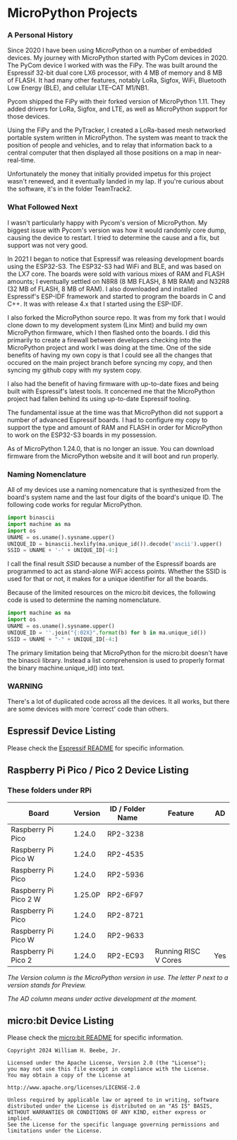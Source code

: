 # MicroPython Projects

### A Personal History

Since 2020 I have been using MicroPython on a number of embedded devices. My
journey with MicroPython started with PyCom devices in 2020. The PyCom device
I worked with was the FiPy. The was built around the Espressif 32-bit dual core
LX6 processor, with 4 MB of memory and 8 MB of FLASH. It had many other features,
notably LoRa, Sigfox, WiFi, Bluetooth Low Energy (BLE), and cellular LTE–CAT M1/NB1.

Pycom shipped the FiPy with their forked version of MicroPython 1.11. They added
drivers for LoRa, Sigfox, and LTE, as well as MicroPython support for those
devices.

Using the FiPy and the PyTracker, I created a LoRa-based mesh networked portable
system written in MicroPython. The system was meant to track the position of 
people and vehicles, and to relay that information back to a central computer 
that then displayed all those positions on a map in near-real-time. 

Unfortunately the money that initially provided impetus for this project wasn't 
renewed, and it eventually landed in my lap. If you're curious about the 
software, it's in the folder TeamTrack2.

### What Followed Next

I wasn't particularly happy with Pycom's version of MicroPython. My biggest
issue with Pycom's version was how it would randomly core dump, causing the device
to restart. I tried to determine the cause and a fix, but support was not very
good.

In 2021 I began to notice that Espressif was releasing development boards using
the ESP32-S3. The ESP32-S3 had WiFi and BLE, and was based on the LX7 core. The
boards were sold with various mixes of RAM and FLASH amounts; I eventually settled
on N8R8 (8 MB FLASH, 8 MB RAM) and N32R8 (32 MB of FLASH, 8 MB of RAM). I also
downloaded and installed Espressif's ESP-IDF framework and started to program
the boards in C and C++. It was with release 4.x that I started using the ESP-IDF.

I also forked the MicroPython source repo. It was from my fork that I would clone
down to my development system (Linx Mint) and build my own MicroPython firmware,
which I then flashed onto the boards. I did this primarily to create a firewall
between developers checking into the MicroPython project and work I was doing
at the time. One of the side benefits of having my own copy is that I could
see all the changes that occured on the main project branch before syncing my
copy, and then syncing my github copy with my system copy.

I also had the benefit of having firmware with up-to-date fixes and being built
with Espressif's latest tools. It concerned me that the MicroPython project had
fallen behind its using up-to-date Espressif tooling.

The fundamental issue at the time was that MicroPython did not support a number
of advanced Espressif boards. I had to configure my copy to support the type
and amount of RAM and FLASH in order for MicroPython to work on the ESP32-S3
boards in my possession.

As of MicroPython 1.24.0, that is no longer an issue. You can download firmware
from the MicroPython website and it will boot and run properly.

### Naming Nomenclature

All of my devices use a naming nomencature that is synthesized from the board's
system name and the last four digits of the board's unique ID. The following code
works for regular MicroPython.
```python
import binascii
import machine as ma
import os
UNAME = os.uname().sysname.upper()
UNIQUE_ID = binascii.hexlify(ma.unique_id()).decode('ascii').upper()
SSID = UNAME + '-' + UNIQUE_ID[-4:]
```
I call the final result _SSID_ because a number of the Espressif boards are
programmed to act as stand-alone WiFi access points. Whether the SSID is used
for that or not, it makes for a unique identifier for all the boards.

Because of the limited resources on the micro:bit devices, the following
code is used to determine the naming nomenclature.
```python
import machine as ma
import os
UNAME = os.uname().sysname.upper()
UNIQUE_ID = ''.join("{:02X}".format(b) for b in ma.unique_id())
SSID = UNAME + "-" + UNIQUE_ID[-4:]
```
The primary limitation being that MicroPython for the micro:bit doesn't have
the binascii library. Instead a list comprehension is used to properly format
the binary machine.unique_id() into text.

### WARNING

There's a lot of duplicated code across all the devices. It all works, but
there are some devices with more 'correct' code than others.

## Espressif Device Listing
Please check the [Espressif README](/Espressif/README.md) for specific information.

## Raspberry Pi Pico / Pico 2 Device Listing

### These folders under RPi

| Board                    | Version | ID / Folder Name | Feature | AD |
|--------------------------|---------|------------------|-----------------|--------|
| Raspberry Pi Pico        | 1.24.0  | RP2-3238         | | |
| Raspberry Pi Pico W      | 1.24.0  | RP2-4535         | | |
| Raspberry Pi Pico        | 1.24.0  | RP2-5936         | | |
| Raspberry Pi Pico 2 W    | 1.25.0P | RP2-6F97         | | |
| Raspberry Pi Pico        | 1.24.0  | RP2-8721         | | |
| Raspberry Pi Pico W      | 1.24.0  | RP2-9633         | | |
| Raspberry Pi Pico 2      | 1.24.0  | RP2-EC93         | Running RISC V Cores | Yes |

_The Version column is the MicroPython version in use. The letter P next to a version
stands for Preview._

_The AD column means under active development at the moment._

## micro:bit Device Listing

Please check the [micro:bit README](/micro:bit/README.md) for specific information.




    Copyright 2024 William H. Beebe, Jr.

    Licensed under the Apache License, Version 2.0 (the "License");
    you may not use this file except in compliance with the License.
    You may obtain a copy of the License at

    http://www.apache.org/licenses/LICENSE-2.0

    Unless required by applicable law or agreed to in writing, software
    distributed under the License is distributed on an "AS IS" BASIS,
    WITHOUT WARRANTIES OR CONDITIONS OF ANY KIND, either express or implied.
    See the License for the specific language governing permissions and
    limitations under the License.
